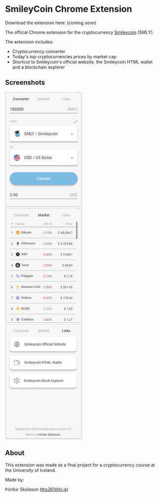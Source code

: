 # SmileyCoin Chrome Extension

Download the extension here: (coming soon)

The official Chrome extension for the cryptocurrency [Smileycoin](https://smileyco.in/#/) (SMLY). 

The extension includes:
- Cryptocurrency converter
- Today's top cryptocurrencies prices by market cap
- Shortcut to Smileycoin's official website, the Smileycoin HTML wallet and a blockchain explorer

## Screenshots
<p float="left" style="margin-top: 1rem">
  <img src="./screenshots/converter.PNG" style="margin-right: 1rem" width="250"/>
  <img src="./screenshots/market.PNG" style="margin-right: 1rem" width="250"/> 
  <img src="./screenshots/links.PNG" width="250"/>
</p>

## About

This extension was made as a final project for a cryptocurrency course at the University of Iceland.

Made by:

Þórður Skúlason (ths261@hi.is)